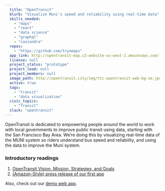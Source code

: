 ```yaml
---
  title: "OpenTransit"
  blurb: "Visualize Muni's speed and reliability using real-time data"
  skills_needed: 
    - "maps"
    - "react"
    - "data science"
    - "graphql"
    - "cassandra"
  repos: 
    - "https://github.com/trynmaps"
  app_link: http://opentransit-map.s3-website-us-west-2.amazonaws.com/
  license: null
  project_status: "prototype"
  project_lead: null
  project_members: null
  image_path: http://opentransit.city/img/ttc-opentransit-web-bg-sm.jpg
  active: true
  tags: 
    - "transit"
    - "data visualization"
  civic_topics:
    - "Transit"
  slack: "opentransit"
---
```


OpenTransit is dedicated to empowering people around the world to work with local governments to improve public transit using data, starting with the San Francisco Bay Area. We’re doing this by visualizing real-time data of the MUNI system so riders understand bus speed and reliability, and using the data to improve the Muni system.

### Introductory readings
1. [OpenTransit Vision, Mission, Strategies, and Goals](https://docs.google.com/document/d/1Ch1RvSSxlmOMLQfvgyd2ipuXOiRh5YpB4fQMgtVI-EQ/edit)
2. [(Amazon-Style) press release of our first app](https://docs.google.com/document/d/10Sfw6ASFVpMMewSzZVZglEtvpyRwS9f_Dqpehk7Ilsk/edit#heading=h.az7fpa4ze61n)

Also, check out our [demo web app](http://opentransit-map.s3-website-us-west-2.amazonaws.com/).
